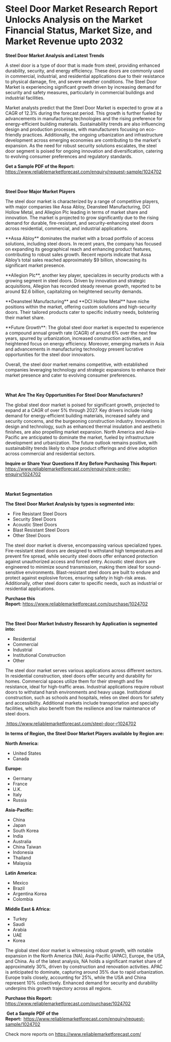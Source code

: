 <p><h1>Steel Door Market Research Report Unlocks Analysis on the Market Financial Status, Market Size, and Market Revenue upto 2032</h1></p><p><strong>Steel Door Market Analysis and Latest Trends</strong></p>
<p><p>A steel door is a type of door that is made from steel, providing enhanced durability, security, and energy efficiency. These doors are commonly used in commercial, industrial, and residential applications due to their resistance to physical damage, fire, and severe weather conditions. The Steel Door Market is experiencing significant growth driven by increasing demand for security and safety measures, particularly in commercial buildings and industrial facilities. </p><p>Market analysts predict that the Steel Door Market is expected to grow at a CAGR of 12.3% during the forecast period. This growth is further fueled by advancements in manufacturing technologies and the rising preference for energy-efficient building materials. Sustainability trends are also influencing design and production processes, with manufacturers focusing on eco-friendly practices. Additionally, the ongoing urbanization and infrastructure development across emerging economies are contributing to the market's expansion. As the need for robust security solutions escalates, the steel door segment is poised for ongoing innovation and diversification, catering to evolving consumer preferences and regulatory standards.</p></p>
<p><strong>Get a Sample PDF of the Report:&nbsp;</strong> <a href="https://www.reliablemarketforecast.com/enquiry/request-sample/1024702?utm_campaign=3203&utm_medium=2&utm_source=Github&utm_content=ia&utm_term=07032025&utm_id=steel-door">https://www.reliablemarketforecast.com/enquiry/request-sample/1024702</a></p>
<p>&nbsp;</p>
<p><strong>Steel Door Major Market Players</strong></p>
<p><p>The steel door market is characterized by a range of competitive players, with major companies like Assa Abloy, Deansteel Manufacturing, DCI Hollow Metal, and Allegion Plc leading in terms of market share and innovation. The market is projected to grow significantly due to the rising demand for durable, fire-resistant, and security-enhancing steel doors across residential, commercial, and industrial applications.</p><p>**Assa Abloy** dominates the market with a broad portfolio of access solutions, including steel doors. In recent years, the company has focused on expanding its geographical reach and enhancing product features, contributing to robust sales growth. Recent reports indicate that Assa Abloy’s total sales reached approximately $9 billion, showcasing its significant market presence.</p><p>**Allegion Plc**, another key player, specializes in security products with a growing segment in steel doors. Driven by innovation and strategic acquisitions, Allegion has recorded steady revenue growth, reported to be around $2.6 billion, capitalizing on heightened security demands.</p><p>**Deansteel Manufacturing** and **DCI Hollow Metal** have niche positions within the market, offering custom solutions and high-security doors. Their tailored products cater to specific industry needs, bolstering their market share.</p><p>**Future Growth**: The global steel door market is expected to experience a compound annual growth rate (CAGR) of around 6% over the next few years, spurred by urbanization, increased construction activities, and heightened focus on energy efficiency. Moreover, emerging markets in Asia and advancements in manufacturing technology present lucrative opportunities for the steel door innovators.</p><p>Overall, the steel door market remains competitive, with established companies leveraging technology and strategic expansions to enhance their market presence and cater to evolving consumer preferences.</p></p>
<p>&nbsp;</p>
<p><strong>What Are The Key Opportunities For Steel Door Manufacturers?</strong></p>
<p><p>The global steel door market is poised for significant growth, projected to expand at a CAGR of over 5% through 2027. Key drivers include rising demand for energy-efficient building materials, increased safety and security concerns, and the burgeoning construction industry. Innovations in design and technology, such as enhanced thermal insulation and aesthetic finishes, are also propelling market expansion. North America and Asia-Pacific are anticipated to dominate the market, fueled by infrastructure development and urbanization. The future outlook remains positive, with sustainability trends likely to shape product offerings and drive adoption across commercial and residential sectors.</p></p>
<p><strong>Inquire or Share Your Questions If Any Before Purchasing This Report:</strong> <a href="https://www.reliablemarketforecast.com/enquiry/pre-order-enquiry/1024702?utm_campaign=3203&utm_medium=2&utm_source=Github&utm_content=ia&utm_term=07032025&utm_id=steel-door">https://www.reliablemarketforecast.com/enquiry/pre-order-enquiry/1024702</a></p>
<p>&nbsp;</p>
<p><strong>Market Segmentation</strong></p>
<p><strong>The Steel Door Market Analysis by types is segmented into:</strong></p>
<p><ul><li>Fire Resistant Steel Doors</li><li>Security Steel Doors</li><li>Acoustic Steel Doors</li><li>Blast Resistant Steel Doors</li><li>Other Steel Doors</li></ul></p>
<p><p>The steel door market is diverse, encompassing various specialized types. Fire-resistant steel doors are designed to withstand high temperatures and prevent fire spread, while security steel doors offer enhanced protection against unauthorized access and forced entry. Acoustic steel doors are engineered to minimize sound transmission, making them ideal for sound-sensitive environments. Blast-resistant steel doors are built to endure and protect against explosive forces, ensuring safety in high-risk areas. Additionally, other steel doors cater to specific needs, such as industrial or residential applications.</p></p>
<p><strong>Purchase this Report:&nbsp;</strong><a href="https://www.reliablemarketforecast.com/purchase/1024702?utm_campaign=3203&utm_medium=2&utm_source=Github&utm_content=ia&utm_term=07032025&utm_id=steel-door">https://www.reliablemarketforecast.com/purchase/1024702</a></p>
<p>&nbsp;</p>
<p><strong>The Steel Door Market Industry Research by Application is segmented into:</strong></p>
<p><ul><li>Residential</li><li>Commercial</li><li>Industrial</li><li>Institutional Construction</li><li>Other</li></ul></p>
<p><p>The steel door market serves various applications across different sectors. In residential construction, steel doors offer security and durability for homes. Commercial spaces utilize them for their strength and fire resistance, ideal for high-traffic areas. Industrial applications require robust doors to withstand harsh environments and heavy usage. Institutional construction, such as schools and hospitals, relies on steel doors for safety and accessibility. Additional markets include transportation and specialty facilities, which also benefit from the resilience and low maintenance of steel doors.</p></p>
<p><a href="https://www.reliablemarketforecast.com/steel-door-r1024702?utm_campaign=3203&utm_medium=2&utm_source=Github&utm_content=ia&utm_term=07032025&utm_id=steel-door">&nbsp;https://www.reliablemarketforecast.com/steel-door-r1024702</a></p>
<p><strong>In terms of Region, the Steel Door Market Players available by Region are:</strong></p>
<p>
    <p> <strong> North America: </strong>
        <ul>
            <li>United States</li>
            <li>Canada</li>
        </ul>
        </p> 
    <p> <strong> Europe: </strong>
        <ul>
            <li>Germany</li>
            <li>France</li>
            <li>U.K.</li>
            <li>Italy</li>
            <li>Russia</li>
        </ul>
        </p> 
    <p> <strong> Asia-Pacific: </strong>
        <ul>
            <li>China</li>
            <li>Japan</li>
            <li>South Korea</li>
            <li>India</li>
            <li>Australia</li>
            <li>China Taiwan</li>
            <li>Indonesia</li>
            <li>Thailand</li>
            <li>Malaysia</li>
        </ul>
        </p> 
    <p> <strong> Latin America: </strong>
        <ul>
            <li>Mexico</li>
            <li>Brazil</li>
            <li>Argentina Korea</li>
            <li>Colombia</li>
        </ul>
        </p> 
    <p> <strong> Middle East & Africa: </strong>
        <ul>
            <li>Turkey</li>
            <li>Saudi</li>
            <li>Arabia</li>
            <li>UAE</li>
            <li>Korea</li>
        </ul>
    </p>
    </p>
<p><p>The global steel door market is witnessing robust growth, with notable expansion in the North America (NA), Asia-Pacific (APAC), Europe, the USA, and China. As of the latest analysis, NA holds a significant market share of approximately 30%, driven by construction and renovation activities. APAC is anticipated to dominate, capturing around 35% due to rapid urbanization. Europe trails closely, accounting for 25%, while the USA and China represent 10% collectively. Enhanced demand for security and durability underpins this growth trajectory across all regions.</p></p>
<p><strong>Purchase this Report: </strong><a href="https://www.reliablemarketforecast.com/purchase/1024702?utm_campaign=3203&utm_medium=2&utm_source=Github&utm_content=ia&utm_term=07032025&utm_id=steel-door">https://www.reliablemarketforecast.com/purchase/1024702</a></p>
<p>&nbsp;<strong>Get a Sample PDF of the Report:&nbsp;&nbsp;</strong><a href="https://www.reliablemarketforecast.com/enquiry/request-sample/1024702?utm_campaign=3203&utm_medium=2&utm_source=Github&utm_content=ia&utm_term=07032025&utm_id=steel-door">https://www.reliablemarketforecast.com/enquiry/request-sample/1024702</a></p>
<p><strong></strong></p>
<p>Check more reports on <a href="https://www.reliablemarketforecast.com/?utm_campaign=3203&utm_medium=2&utm_source=Github&utm_content=ia&utm_term=07032025&utm_id=steel-door">https://www.reliablemarketforecast.com/</a></p>